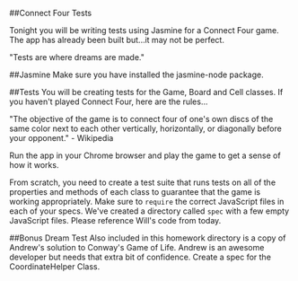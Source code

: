 ##Connect Four Tests

Tonight you will be writing tests using Jasmine for a Connect Four game.  The app has already been built but...it may not be perfect.  

"Tests are where dreams are made."

##Jasmine
Make sure you have installed the jasmine-node package.

##Tests
You will be creating tests for the Game, Board and Cell classes.  If you haven't played Connect Four, here are the rules...

"The objective of the game is to connect four of one's own discs of the same color next to each other vertically, horizontally, or diagonally before your opponent." - Wikipedia

Run the app in your Chrome browser and play the game to get a sense of how it works.  

From scratch, you need to create a test suite that runs tests on all of the properties and methods of each class to guarantee that the game is working appropriately. Make sure to ```require``` the correct JavaScript files in each of your specs.   We've created a directory called ``spec`` with a few empty JavaScript files.  Please reference Will's code from today.      

##Bonus Dream Test
Also included in this homework directory is a copy of Andrew's solution to Conway's Game of Life.  Andrew is an awesome developer but needs that extra bit of confidence.  Create a spec for the CoordinateHelper Class.    
